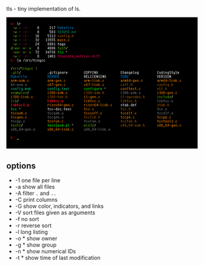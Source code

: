tls - tiny implementation of ls.

![example](example_output.png)

## options
   - -1  one file per line
   - -a  show all files
   - -A  filter `.` and `..`
   - -C  print columns
   - -G  show color, indicators, and links
   - -V  sort files given as arguments
   - -f  no sort
   - -r  reverse sort
   - -l  long listing
   - -o  * show owner
   - -g  * show group
   - -n  * show numerical IDs
   - -t  * show time of last modification
